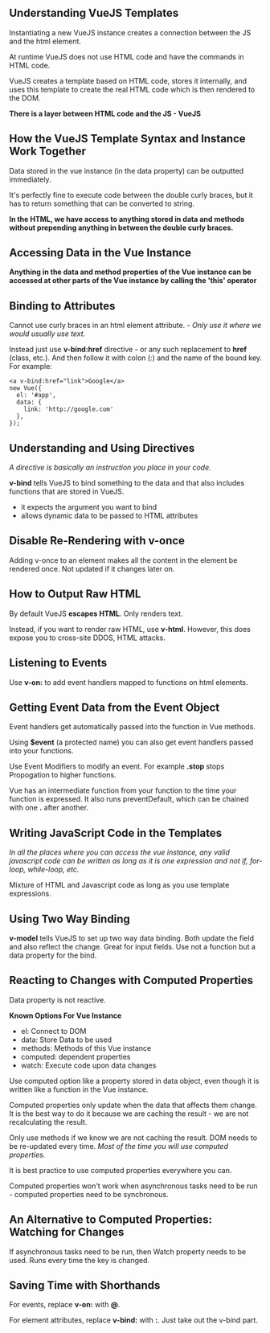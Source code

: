 ## Understanding VueJS Templates

Instantiating a new VueJS instance creates a connection between the JS and the html element.

At runtime VueJS does not use HTML code and have the commands in HTML code.

VueJS creates a template based on HTML code, stores it internally, and uses this template to create the real HTML code which is then rendered to the DOM.

**There is a layer between HTML code and the JS - VueJS**



## How the VueJS Template Syntax and Instance Work Together

Data stored in the vue instance (in the data property) can be outputted immediately.

It's perfectly fine to execute code between the double curly braces, but it has to return something that can be converted to string.

**In the HTML, we have access to anything stored in data and methods without prepending anything in between the double curly braces.**



## Accessing Data in the Vue Instance

**Anything in the data and method properties of the Vue instance can be accessed at other parts of the Vue instance by calling the 'this' operator**



## Binding to Attributes

Cannot use curly braces in an html element attribute. - *Only use it where we would usually use text.*

Instead just use **v-bind:href** directive - or any such replacement to **href** (class, etc.). And then follow it with colon (:) and the name of the bound key. For example:
```
<a v-bind:href="link">Google</a>
new Vue({
  el: '#app',
  data: {
    link: 'http://google.com'
  },
});
```


## Understanding and Using Directives

*A directive is basically an instruction you place in your code.*

**v-bind** tells VueJS to bind something to the data and that also includes functions that are stored in VueJS.
- it expects the argument you want to bind
- allows dynamic data to be passed to HTML attributes



## Disable Re-Rendering with v-once

Adding v-once to an element makes all the content in the element be rendered once. Not updated if it changes later on.



## How to Output Raw HTML

By default VueJS **escapes HTML**. Only renders text.

Instead, if you want to render raw HTML, use **v-html**.
However, this does expose you to cross-site DDOS, HTML attacks.



## Listening to Events

Use **v-on:** to add event handlers mapped to functions on html elements.



## Getting Event Data from the Event Object

Event handlers get automatically passed into the function in Vue methods.

Using **$event** (a protected name) you can also get event handlers passed into your functions.

Use Event Modifiers to modify an event. For example **.stop** stops Propogation to higher functions.

Vue has an intermediate function from your function to the time your function is expressed. It also runs preventDefault, which can be chained with one **.** after another.



## Writing JavaScript Code in the Templates

*In all the places where you can access the vue instance, any valid javascript code can be written as long as it is one expression and not if, for-loop, while-loop, etc.*

Mixture of HTML and Javascript code as long as you use template expressions.



## Using Two Way Binding

**v-model** tells VueJS to set up two way data binding.
Both update the field and also reflect the change. Great for input fields. Use not a function but a data property for the bind.


## Reacting to Changes with Computed Properties

Data property is not reactive.

**Known Options For Vue Instance**
- el:       Connect to DOM
- data:     Store Data to be used
- methods:  Methods of this Vue instance
- computed: dependent properties
- watch:    Execute code upon data changes

Use computed option like a property stored in data object, even though it is written like a function in the Vue instance.

Computed properties only update when the data that affects them change. It is the best way to do it because we are caching the result - we are not recalculating the result.

Only use methods if we know we are not caching the result. DOM needs to be re-updated every time. *Most of the time you will use computed properties.*

It is best practice to use computed properties everywhere you can.

Computed properties won't work when asynchronous tasks need to be run - computed properties need to be synchronous.



## An Alternative to Computed Properties: Watching for Changes

If asynchronous tasks need to be run, then Watch property needs to be used. Runs every time the key is changed.



## Saving Time with Shorthands

For events, replace **v-on:** with **@**.

For element attributes, replace **v-bind:** with **:**. Just take out the v-bind part.